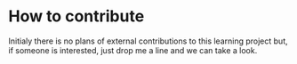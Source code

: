 # How to contribute

Initialy there is no plans of external contributions to this learning project but, if someone is interested, 
just drop me a line and we can take a look.
